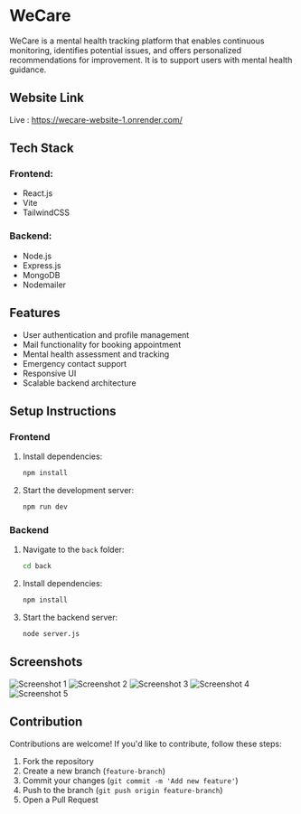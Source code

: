 # WeCare

WeCare is a mental health tracking platform that enables continuous monitoring, identifies potential issues, and offers personalized recommendations for improvement. It is to support users with mental health guidance.

## Website Link 

Live : https://wecare-website-1.onrender.com/


## Tech Stack

### Frontend:
- React.js
- Vite
- TailwindCSS

### Backend:
- Node.js
- Express.js
- MongoDB
- Nodemailer

## Features

- User authentication and profile management
- Mail functionality for booking appointment
- Mental health assessment and tracking
- Emergency contact support
- Responsive UI
- Scalable backend architecture

## Setup Instructions

### Frontend

1. Install dependencies:
   ```sh
   npm install
   ```
2. Start the development server:
   ```sh
   npm run dev
   ```

### Backend
1. Navigate to the `back` folder:
   ```sh
   cd back
   ```
2. Install dependencies:
   ```sh
   npm install
   ```
3. Start the backend server:
   ```sh
   node server.js
   ```

## Screenshots
![Screenshot 1](https://github.com/user-attachments/assets/f2a2ebcd-a730-4dc8-932e-096185b8f3f3)
![Screenshot 2](https://github.com/user-attachments/assets/1f64457e-9045-4319-94f1-bae17dab97d0)
![Screenshot 3](https://github.com/user-attachments/assets/77a1e019-7cf7-48e1-a697-f566727a495c)
![Screenshot 4](https://github.com/user-attachments/assets/bb9d2ecb-1228-418e-bc0a-500ef4e9853a)
![Screenshot 5](https://github.com/user-attachments/assets/10ea1b33-428a-466a-b75c-8fe6aac00cd5)




## Contribution
Contributions are welcome! If you'd like to contribute, follow these steps:
1. Fork the repository
2. Create a new branch (`feature-branch`)
3. Commit your changes (`git commit -m 'Add new feature'`)
4. Push to the branch (`git push origin feature-branch`)
5. Open a Pull Request

